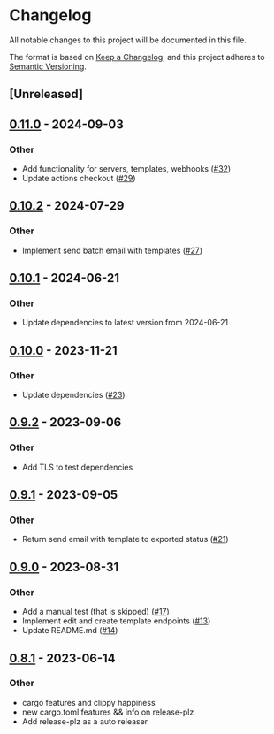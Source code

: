 # Changelog
All notable changes to this project will be documented in this file.

The format is based on [Keep a Changelog](https://keepachangelog.com/en/1.0.0/),
and this project adheres to [Semantic Versioning](https://semver.org/spec/v2.0.0.html).

## [Unreleased]

## [0.11.0](https://github.com/pastjean/postmark-rs/compare/v0.10.2...v0.11.0) - 2024-09-03

### Other
- Add functionality for servers, templates, webhooks ([#32](https://github.com/pastjean/postmark-rs/pull/32))
- Update actions checkout ([#29](https://github.com/pastjean/postmark-rs/pull/29))

## [0.10.2](https://github.com/pastjean/postmark-rs/compare/v0.10.1...v0.10.2) - 2024-07-29

### Other
- Implement send batch email with templates ([#27](https://github.com/pastjean/postmark-rs/pull/27))

## [0.10.1](https://github.com/pastjean/postmark-rs/compare/v0.10.0...v0.10.1) - 2024-06-21

### Other
- Update dependencies to latest version from 2024-06-21

## [0.10.0](https://github.com/pastjean/postmark-rs/compare/v0.9.2...v0.10.0) - 2023-11-21

### Other
- Update dependencies ([#23](https://github.com/pastjean/postmark-rs/pull/23))

## [0.9.2](https://github.com/pastjean/postmark-rs/compare/v0.9.1...v0.9.2) - 2023-09-06

### Other
- Add TLS to test dependencies

## [0.9.1](https://github.com/pastjean/postmark-rs/compare/v0.9.0...v0.9.1) - 2023-09-05

### Other
- Return send email with template to exported status ([#21](https://github.com/pastjean/postmark-rs/pull/21))

## [0.9.0](https://github.com/pastjean/postmark-rs/compare/v0.8.1...v0.9.0) - 2023-08-31

### Other
- Add a manual test (that is skipped) ([#17](https://github.com/pastjean/postmark-rs/pull/17))
- Implement edit and create template endpoints ([#13](https://github.com/pastjean/postmark-rs/pull/13))
- Update README.md ([#14](https://github.com/pastjean/postmark-rs/pull/14))

## [0.8.1](https://github.com/pastjean/postmark-rs/compare/v0.8.0...v0.8.1) - 2023-06-14

### Other
- cargo features and clippy happiness
- new cargo.toml features && info on release-plz
- Add release-plz as a auto releaser
